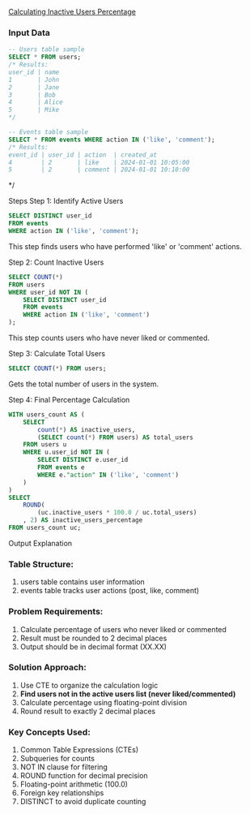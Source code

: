 [Calculating Inactive Users Percentage](https://challenges.prepvector.com/challenges/fe090a86-abf5-4e46-92b4-6fc5ce069bc3/questions/04e7018e-0724-4f82-b90f-000f286da314)

### Input Data
```sql
-- Users table sample
SELECT * FROM users;
/* Results:
user_id | name
1       | John
2       | Jane
3       | Bob
4       | Alice
5       | Mike
*/

-- Events table sample
SELECT * FROM events WHERE action IN ('like', 'comment');
/* Results:
event_id | user_id | action  | created_at
4        | 2       | like    | 2024-01-01 10:05:00
5        | 2       | comment | 2024-01-01 10:10:00
```
*/


Steps
Step 1: Identify Active Users
```sql
SELECT DISTINCT user_id
FROM events
WHERE action IN ('like', 'comment');
```
This step finds users who have performed 'like' or 'comment' actions.

Step 2: Count Inactive Users
```sql
SELECT COUNT(*)
FROM users
WHERE user_id NOT IN (
    SELECT DISTINCT user_id
    FROM events
    WHERE action IN ('like', 'comment')
);
```
This step counts users who have never liked or commented.

Step 3: Calculate Total Users
```sql
SELECT COUNT(*) FROM users;
```
Gets the total number of users in the system.

Step 4: Final Percentage Calculation
```sql
WITH users_count AS (
	SELECT 
		count(*) AS inactive_users,
		(SELECT count(*) FROM users) AS total_users
	FROM users u 
	WHERE u.user_id NOT IN (
		SELECT DISTINCT e.user_id
		FROM events e 
		WHERE e."action" IN ('like', 'comment')
	)
)
SELECT 
	ROUND(
		(uc.inactive_users * 100.0 / uc.total_users)
	, 2) AS inactive_users_percentage
FROM users_count uc;
```

Output
Explanation
### Table Structure:
1. users table contains user information
2. events table tracks user actions (post, like, comment)

### Problem Requirements:
1. Calculate percentage of users who never liked or commented
2. Result must be rounded to 2 decimal places
3. Output should be in decimal format (XX.XX)

### Solution Approach:
1. Use CTE to organize the calculation logic
2. **Find users not in the active users list (never liked/commented)**
3. Calculate percentage using floating-point division
4. Round result to exactly 2 decimal places

### Key Concepts Used:
1. Common Table Expressions (CTEs)
2. Subqueries for counts
3. NOT IN clause for filtering
4. ROUND function for decimal precision
5. Floating-point arithmetic (100.0)
6. Foreign key relationships
7. DISTINCT to avoid duplicate counting